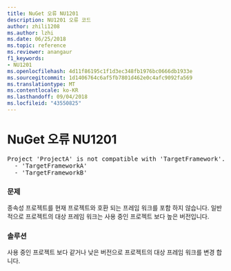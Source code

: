 ```yaml
---
title: NuGet 오류 NU1201
description: NU1201 오류 코드
author: zhili1208
ms.author: lzhi
ms.date: 06/25/2018
ms.topic: reference
ms.reviewer: anangaur
f1_keywords:
- NU1201
ms.openlocfilehash: 4d11f86195c1f1d3ec348fb1976bc0666db1933e
ms.sourcegitcommit: 1d1406764c6af5fb7801d462e0c4afc9092fa569
ms.translationtype: MT
ms.contentlocale: ko-KR
ms.lasthandoff: 09/04/2018
ms.locfileid: "43550825"
---
```

# <a name="nuget-error-nu1201"></a>NuGet 오류 NU1201

<pre>Project 'ProjectA' is not compatible with 'TargetFramework'. Project 'ProjectA' supports:<br/>  - 'TargetFrameworkA'<br/>  - 'TargetFrameworkB'</pre>

### <a name="issue"></a>문제
종속성 프로젝트를 현재 프로젝트와 호환 되는 프레임 워크를 포함 하지 않습니다. 일반적으로 프로젝트의 대상 프레임 워크는 사용 중인 프로젝트 보다 높은 버전입니다.

### <a name="solution"></a>솔루션
사용 중인 프로젝트 보다 같거나 낮은 버전으로 프로젝트의 대상 프레임 워크를 변경 합니다.

